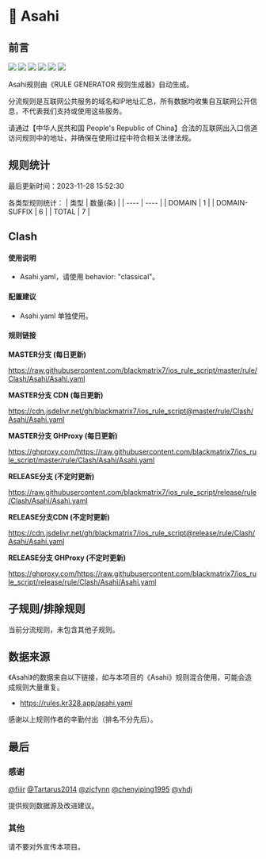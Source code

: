# 🧸 Asahi

## 前言

![](https://shields.io/badge/-移除重复规则-ff69b4) ![](https://shields.io/badge/-DOMAIN与DOMAIN--SUFFIX合并-green) ![](https://shields.io/badge/-DOMAIN--SUFFIX间合并-critical) ![](https://shields.io/badge/-DOMAIN与DOMAIN--KEYWORD合并-9cf) ![](https://shields.io/badge/-DOMAIN--SUFFIX与DOMAIN--KEYWORD合并-blue) ![](https://shields.io/badge/-IP--CIDR(6)合并-blueviolet) 

Asahi规则由《RULE GENERATOR 规则生成器》自动生成。

分流规则是互联网公共服务的域名和IP地址汇总，所有数据均收集自互联网公开信息，不代表我们支持或使用这些服务。

请通过【中华人民共和国 People's Republic of China】合法的互联网出入口信道访问规则中的地址，并确保在使用过程中符合相关法律法规。

## 规则统计

最后更新时间：2023-11-28 15:52:30

各类型规则统计：
| 类型 | 数量(条)  | 
| ---- | ----  |
| DOMAIN | 1  | 
| DOMAIN-SUFFIX | 6  | 
| TOTAL | 7  | 


## Clash 

#### 使用说明
- Asahi.yaml，请使用 behavior: "classical"。

#### 配置建议
- Asahi.yaml 单独使用。

#### 规则链接
**MASTER分支 (每日更新)**

https://raw.githubusercontent.com/blackmatrix7/ios_rule_script/master/rule/Clash/Asahi/Asahi.yaml

**MASTER分支 CDN (每日更新)**

https://cdn.jsdelivr.net/gh/blackmatrix7/ios_rule_script@master/rule/Clash/Asahi/Asahi.yaml

**MASTER分支 GHProxy (每日更新)**

https://ghproxy.com/https://raw.githubusercontent.com/blackmatrix7/ios_rule_script/master/rule/Clash/Asahi/Asahi.yaml

**RELEASE分支 (不定时更新)**

https://raw.githubusercontent.com/blackmatrix7/ios_rule_script/release/rule/Clash/Asahi/Asahi.yaml

**RELEASE分支CDN (不定时更新)**

https://cdn.jsdelivr.net/gh/blackmatrix7/ios_rule_script@release/rule/Clash/Asahi/Asahi.yaml

**RELEASE分支 GHProxy (不定时更新)**

https://ghproxy.com/https://raw.githubusercontent.com/blackmatrix7/ios_rule_script/release/rule/Clash/Asahi/Asahi.yaml

## 子规则/排除规则


当前分流规则，未包含其他子规则。

## 数据来源

《Asahi》的数据来自以下链接，如与本项目的《Asahi》规则混合使用，可能会造成规则大量重复。

- https://rules.kr328.app/asahi.yaml


感谢以上规则作者的辛勤付出（排名不分先后）。

## 最后

### 感谢

[@fiiir](https://github.com/fiiir) [@Tartarus2014](https://github.com/Tartarus2014) [@zjcfynn](https://github.com/zjcfynn) [@chenyiping1995](https://github.com/chenyiping1995) [@vhdj](https://github.com/vhdj)

提供规则数据源及改进建议。

### 其他

请不要对外宣传本项目。